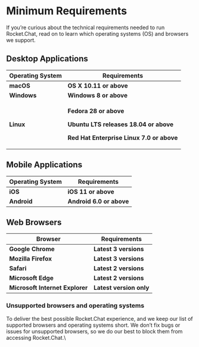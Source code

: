 # Minimum Requirements

If you’re curious about the technical requirements needed to run Rocket.Chat, read on to learn which operating systems (OS) and browsers we support.

## **Desktop Applications**

| **Operating System** | **Requirements**                                                                                                                                                  |
| -------------------- | ----------------------------------------------------------------------------------------------------------------------------------------------------------------- |
| **macOS**            | **OS X 10.11 or above**                                                                                                                                           |
| **Windows**          | **Windows 8 or above**                                                                                                                                            |
| **Linux**            | <p><strong>Fedora 28 or above</strong></p><p><strong>Ubuntu LTS releases 18.04 or above</strong></p><p><strong>Red Hat Enterprise Linux 7.0 or above</strong></p> |

## **Mobile Applications**

| **Operating System** | **Requirements**         |
| -------------------- | ------------------------ |
| **iOS**              | **iOS 11** **or above**  |
| **Android**          | **Android 6.0 or above** |

## **Web Browsers**

| **Browser**                     | **Requirements**        |
| ------------------------------- | ----------------------- |
| **Google Chrome**               | **Latest 3 versions**   |
| **Mozilla** **Firefox**         | **Latest 3 versions**   |
| **Safari**                      | **Latest 2 versions**   |
| **Microsoft Edge**              | **Latest 2 versions**   |
| **Microsoft Internet Explorer** | **Latest version only** |

### **Unsupported browsers and operating systems**

To deliver the best possible Rocket.Chat experience, and we keep our list of supported browsers and operating systems short. We don’t fix bugs or issues for unsupported browsers, so we do our best to block them from accessing Rocket.Chat.\\
